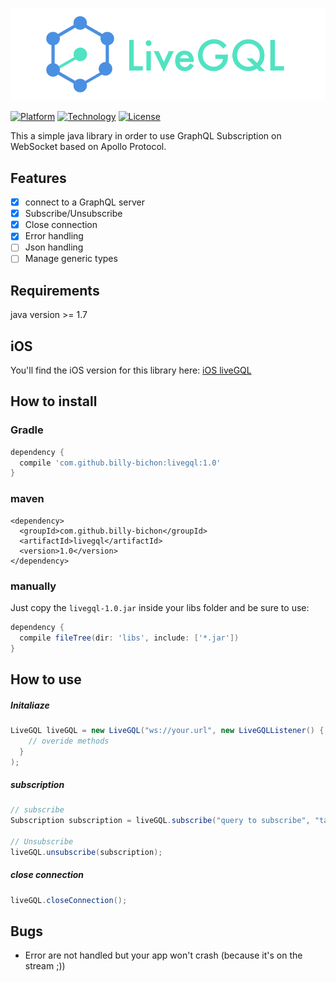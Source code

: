 ![](assets/logo.png)


[![Platform](https://img.shields.io/badge/platform-Java-brightgreen.svg?style=flat)](http://www.java.com/en/)
[![Technology](https://img.shields.io/badge/technology-GraphQL-blue.svg?style=flat)](http://graphql.org/)
[![License](http://img.shields.io/badge/license-Beerware-yellow.svg?style=flat)](http://blog.yjl.im/2014/06/beer-ware-license-revision-42.html)


This a simple java library in order to use GraphQL Subscription on WebSocket based on Apollo Protocol.

## Features ##
  - [x] connect to a GraphQL server
  - [x] Subscribe/Unsubscribe
  - [x] Close connection
  - [x] Error handling
  - [ ] Json handling
  - [ ] Manage generic types

## Requirements ##

java version >= 1.7

## iOS ##

You'll find the iOS version for this library here: [iOS liveGQL](https://github.com/florianmari/LiveGQL)

## How to install ##

### Gradle ###

```gradle
dependency {
  compile 'com.github.billy-bichon:livegql:1.0'
}
```

### maven ###

```maven
<dependency>
  <groupId>com.github.billy-bichon</groupId>
  <artifactId>livegql</artifactId>
  <version>1.0</version>
</dependency>
```

### manually ###

Just copy the `livegql-1.0.jar` inside your libs folder and be sure to use:
```gradle
dependency {
  compile fileTree(dir: 'libs', include: ['*.jar'])
}
```

## How to use ##

##### Initaliaze #####
```java
LiveGQL liveGQL = new LiveGQL("ws://your.url", new LiveGQLListener() {
    // overide methods
  }
);
```

##### subscription #####
```java
// subscribe
Subscription subscription = liveGQL.subscribe("query to subscribe", "tag");

// Unsubscribe
liveGQL.unsubscribe(subscription);
```

##### close connection #####
```java
liveGQL.closeConnection();
```

## Bugs ##
  - Error are not handled but your app won't crash (because it's on the stream ;))
